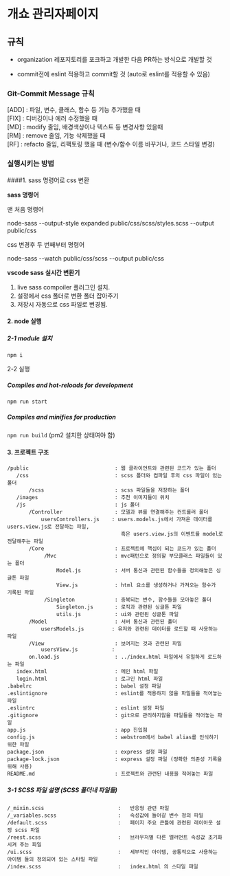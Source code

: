 # 개쇼 관리자페이지

## 규칙

-   organization 레포지토리를 포크하고 개발한 다음 PR하는 방식으로 개발할 것

-   commit전에 eslint 적용하고 commit할 것 (auto로 eslint를 적용할 수 있음)

### Git-Commit Message 규칙

[ADD] : 파일, 변수, 클래스, 함수 등 기능 추가했을 때  
[FIX] : 디버깅이나 에러 수정했을 때  
[MD] : modify 줄임, 배경색상이나 텍스트 등 변경사항 있을때  
[RM] : remove 줄임, 기능 삭제했을 때  
[RF] : refacto 줄임, 리팩토링 했을 때 (변수/함수 이름 바꾸거나, 코드 스타일 변경)

### 실행시키는 방법

####1. sass 명령어로 css 변환

**sass 명령어**

맨 처음 명령어

node-sass --output-style expanded public/css/scss/styles.scss --output public/css

css 변경후 두 번째부터 명령어

node-sass --watch public/css/scss --output public/css

**vscode sass 실시간 변환기**

1. live sass compoiler 플러그인 설치.
2. 설정에서 css 폴더로 변환 폴더 잡아주기
3. 저장시 자동으로 css 파일로 변경됨.

#### 2. node 실행

##### 2-1 module 설치

`npm i`

2-2 실행

##### Compiles and hot-reloads for development

`npm run start`

##### Compiles and minifies for production

`npm run build` (pm2 설치한 상태여야 함)

#### 3. 프로젝트 구조

```
/public                            : 웹 클라이언트와 관련된 코드가 있는 폴더
   /css                            : scss 폴더와 컴파일 후의 css 파일이 있는 폴더
       /scss                       : scss 파일들을 저장하는 폴더
   /images                         : 추천 이미지들이 위치
   /js                             : js 폴더
       /Controller                 : 모델과 뷰를 연결해주는 컨트롤러 폴더
           usersControllers.js    : users.models.js에서 가져온 데이터를 users.view.js로 전달하는 파일,
                                     혹은 users.view.js의 이벤트를 model로 전달해주는 파일
       /Core                       : 프로젝트에 핵심이 되는 코드가 있는 폴더
            /Mvc                   : mvc패턴으로 정의할 부모클래스 파일들이 있는 폴더
                Model.js           : 서버 통신과 관련된 함수들을 정의해놓은 싱글톤 파일
                View.js            : html 요소를 생성하거나 가져오는 함수가 기록된 파일
            /Singleton             : 중복되는 변수, 함수들을 모아놓은 폴더
                Singleton.js       : 로직과 관련된 싱글톤 파일
                utils.js           : ui와 관련된 싱글톤 파일
       /Model                      : 서버 통신과 관련된 폴더
           usersModels.js         : 유저와 관련된 데이터를 로드할 때 사용하는 파일
       /View                       : 보여지는 것과 관련된 파일
           usersView.js           :
       on.load.js                  : ../index.html 파일에서 유일하게 로드하는 파일
   index.html                      : 메인 html 파일
   login.html                      : 로그인 html 파일
.babelrc                           : babel 설정 파일
.eslintignore                      : eslint를 적용하지 않을 파일들을 적어놓는 파일
.eslintrc                          : eslint 설정 파일
.gitignore                         : git으로 관리하지않을 파일들을 적어놓는 파일
app.js                             : app 진입점
config.js                          : webstrom에서 babel alias를 인식하기 위한 파일
package.json                       : express 설정 파일
package-lock.json                  : express 설정 파일 (정확한 의존성 기록을 위해 사용)
README.md                          : 프로젝트와 관련된 내용을 적어놓는 파일
```

##### 3-1 SCSS 파일 설명 (SCSS 폴더내 파일들)

```
/_mixin.scss                        :   반응형 관련 파일
/_variables.scss                    :   속성값에 들어갈 변수 정의 파일
/default.scss                       :   페이지 주요 큰틀에 관련된 레이아웃 설정 scss 파일
/reest.scss                         :   브라우저별 다른 엘러먼트 속성값 초기화 시켜 주는 파일
/ui.scss                            :   세부적인 아이템, 공통적으로 사용하는 아이템 들의 정의되어 있는 스타일 파일
/index.scss                         :   index.html 의 스타일 파일
```
